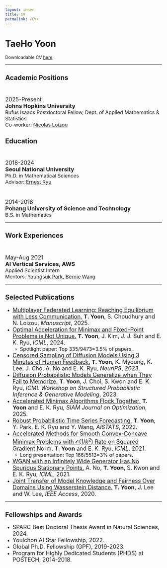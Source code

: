 ```yaml
---
layout: inner
title: CV
permalink: /CV/
---
```


<!-- Text can be **bold**, _italic_, ~~strikethrough~~ or `keyword`.

[Link to another page](/index.html).

There should be whitespace between paragraphs. -->

# TaeHo Yoon

Downloadable CV <a href="https://drive.google.com/file/d/1NLG3KxS7b6548bIw-_WEb6tWZio_e0JR/view?usp=sharing" download>here</a>.

---

## Academic Positions

<font size=2pt><br></font>

<div class="row">
    <div class="col-xs-12 col-md-3"><font size=4pt>2025-Present</font></div>
    <div class="col-xs-12 col-md-9 text-left">
        <font size=4pt><b>Johns Hopkins University</b></font><br>
        <font size=3pt>Rufus Isaacs Postdoctoral Fellow, Dept. of Applied Mathematics & Statistics</font><br>
        <font size=3pt>Co-worker: <a href="https://nicolasloizou.github.io/">Nicolas Loizou</a></font>
    </div> 
</div>

## Education

<font size=2pt><br></font>

<div class="row">
    <div class="col-xs-12 col-md-3"><font size=4pt>2018-2024</font></div>
    <div class="col-xs-12 col-md-9 text-left">
        <font size=4pt><b>Seoul National University</b></font><br>
        <font size=3pt>Ph.D. in Mathematical Sciences</font><br>
        <font size=3pt>Advisor: <a href="http://www.math.snu.ac.kr/~ernestryu/">Ernest Ryu</a></font>
    </div> 
</div>

<font size=2pt><br></font>

<div class="row">
    <div class="col-xs-12 col-md-3"><font size=4pt>2014-2018</font></div>
    <div class="col-xs-12 col-md-9 text-left">
        <font size=4pt><b>Pohang University of Science and Technology</b></font><br>
        <font size=3pt>B.S. in Mathematics</font><br>
    </div> 
</div>

---

## Work Experiences

<font size=2pt><br></font>

<div class="row">
    <div class="col-xs-12 col-md-3"><font size=4pt>May-Aug 2021</font></div>
    <div class="col-xs-12 col-md-9 text-left">
        <font size=4pt><b>AI Vertical Services, AWS</b></font><br>
        <font size=3pt>Applied Scientist Intern</font><br>
        <font size=3pt>Mentors: <a href="https://scholar.google.com/citations?user=jWROvQ0AAAAJ&hl=en">Youngsuk Park</a>, <a href="http://web.mit.edu/~ywang02/www/">Bernie Wang</a></font>
    </div> 
</div>

---

## Selected Publications

* <font size=4pt><a href="https://arxiv.org/abs/2501.08263">Multiplayer Federated Learning: Reaching Equilibrium with Less Communication.</a> <b>T. Yoon</b>, S. Choudhury and N. Loizou, <i>Manuscript</i>, 2025.</font>
* <font size=4pt><a href="https://arxiv.org/abs/2404.13228">Optimal Acceleration for Minimax and Fixed-Point Problems is Not Unique.</a> <b>T. Yoon</b>, J. Kim, J. J. Suh and E. K. Ryu, <i>ICML</i>, 2024.</font>
    - <font size=3pt>Spotlight paper: Top 335/9473=3.5% of papers.</font>
* <font size=4pt><a href="https://proceedings.neurips.cc/paper_files/paper/2023/hash/a5755ccd0efeca8852ae0a1193f319f6-Abstract-Conference.html">Censored Sampling of Diffusion Models Using 3 Minutes of Human Feedback.</a> <b>T. Yoon</b>, K. Myoung, K. Lee, J. Cho, A. No and E. K. Ryu, <i>NeurIPS</i>, 2023.</font>
* <font size=4pt><a href="https://openreview.net/forum?id=shciCbSk9h">Diffusion Probabilistic Models Generalize when They Fail to Memorize.</a> <b>T. Yoon</b>, J. Choi, S. Kwon and E. K. Ryu, <i>ICML Workshop on Structured Probabilistic Inference & Generative Modeling</i>, 2023.</font>
* <font size=4pt><a href="https://epubs.siam.org/doi/10.1137/22M1504597">Accelerated Minimax Algorithms Flock Together.</a> <b>T. Yoon</b> and E. K. Ryu, <i>SIAM Journal on Optimization</i>, 2025.</font>
* <font size=4pt><a href="https://proceedings.mlr.press/v151/yoon22a.html">Robust Probabilistic Time Series Forecasting.</a> <b>T. Yoon</b>, Y. Park, E. K. Ryu and Y. Wang, <i>AISTATS</i>, 2022.</font>
* <font size=4pt><a href="http://proceedings.mlr.press/v139/yoon21d.html">Accelerated Methods for Smooth Convex-Concave Minimax Problems with $\mathcal{O}(1/k^2)$ Rate on Squared Gradient Norm.</a> <b>T. Yoon</b> and E. K. Ryu, <i>ICML</i>, 2021.</font>
    - <font size=3pt>Long presentation: Top 166/5513=3% of papers.</font>
* <font size=4pt><a href="http://proceedings.mlr.press/v139/no21a.html">WGAN with an Infinitely Wide Generator Has No Spurious Stationary Points.</a> A. No, <b>T. Yoon</b>, S. Kwon and E. K. Ryu, <i>ICML</i>, 2021.</font>
* <font size=4pt><a href="https://ieeexplore.ieee.org/abstract/document/9129731">Joint Transfer of Model Knowledge and Fairness Over Domains Using Wasserstein Distance.</a> <b>T. Yoon</b>, J. Lee and W. Lee, <i>IEEE Access</i>, 2020.</font>

---

## Fellowships and Awards

* <font size=4pt>SPARC Best Doctoral Thesis Award in Natural Sciences, 2024.</font>
* <font size=4pt>Youlchon AI Star Fellowship, 2022.</font>
* <font size=4pt>Global Ph.D. Fellowship (GPF), 2019-2023.</font>
* <font size=4pt>Program for Highly Dedicated Students (PHDS) at POSTECH, 2014-2018.</font>